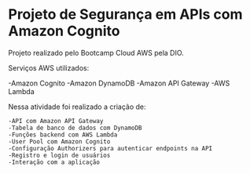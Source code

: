 # Projeto de Segurança em APIs com Amazon Cognito

Projeto realizado pelo Bootcamp Cloud AWS pela DIO.

Serviços AWS utilizados:

-Amazon Cognito
-Amazon DynamoDB
-Amazon API Gateway
-AWS Lambda

Nessa atividade foi realizado a criação de:

    -API com Amazon API Gateway
    -Tabela de banco de dados com DynamoDB
    -Funções backend com AWS Lambda
    -User Pool com Amazon Cognito
    -Configuração Authorizers para autenticar endpoints na API
    -Registro e login de usuários
    -Interação com a aplicação
